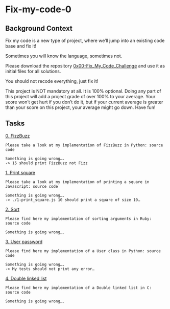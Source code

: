 # Fix-my-code-0

## Background Context
Fix my code is a new type of project, where we’ll jump into an existing code base and fix it!

Sometimes you will know the language, sometimes not.

Please download the repository [0x00-Fix_My_Code_Challenge](https://github.com/holbertonschool/0x00-Fix_My_Code_Challenge) and use it as initial files for all solutions.

You should not recode everything, just fix it!

This project is NOT mandatory at all. It is 100% optional. Doing any part of this project will add a project grade of over 100% to your average. Your score won’t get hurt if you don’t do it, but if your current average is greater than your score on this project, your average might go down. Have fun!

## Tasks

[0. FizzBuzz]()

    Please take a look at my implementation of FizzBuzz in Python: source code

    Something is going wrong….
    -> 15 should print FizzBuzz not Fizz

[1. Print square]()

    Please take a look at my implementation of printing a square in Javascript: source code

    Something is going wrong….
    -> ./1-print_square.js 10 should print a square of size 10…

[2. Sort]()

    Please find here my implementation of sorting arguments in Ruby: source code

    Something is going wrong….

[3. User password]()

    Please find here my implementation of a User class in Python: source code

    Something is going wrong….
    -> My tests should not print any error…

[4. Double linked list]()

    Please find here my implementation of a Double linked list in C: source code

    Something is going wrong….

